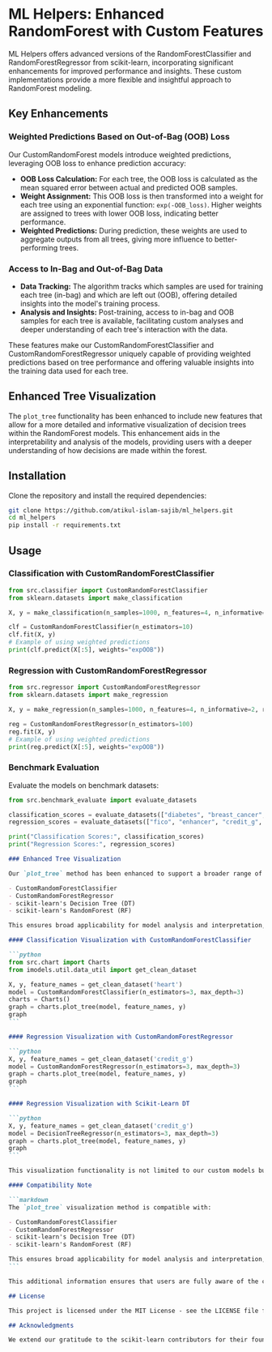 # ML Helpers: Enhanced RandomForest with Custom Features

ML Helpers offers advanced versions of the RandomForestClassifier and RandomForestRegressor from scikit-learn, incorporating significant enhancements for improved performance and insights. These custom implementations provide a more flexible and insightful approach to RandomForest modeling.

## Key Enhancements

### Weighted Predictions Based on Out-of-Bag (OOB) Loss

Our CustomRandomForest models introduce weighted predictions, leveraging OOB loss to enhance prediction accuracy:

- **OOB Loss Calculation:** For each tree, the OOB loss is calculated as the mean squared error between actual and predicted OOB samples.
- **Weight Assignment:** This OOB loss is then transformed into a weight for each tree using an exponential function: `exp(-OOB_loss)`. Higher weights are assigned to trees with lower OOB loss, indicating better performance.
- **Weighted Predictions:** During prediction, these weights are used to aggregate outputs from all trees, giving more influence to better-performing trees.

### Access to In-Bag and Out-of-Bag Data

- **Data Tracking:** The algorithm tracks which samples are used for training each tree (in-bag) and which are left out (OOB), offering detailed insights into the model's training process.
- **Analysis and Insights:** Post-training, access to in-bag and OOB samples for each tree is available, facilitating custom analyses and deeper understanding of each tree's interaction with the data.

These features make our CustomRandomForestClassifier and CustomRandomForestRegressor uniquely capable of providing weighted predictions based on tree performance and offering valuable insights into the training data used for each tree.

## Enhanced Tree Visualization

The `plot_tree` functionality has been enhanced to include new features that allow for a more detailed and informative visualization of decision trees within the RandomForest models. This enhancement aids in the interpretability and analysis of the models, providing users with a deeper understanding of how decisions are made within the forest.

## Installation

Clone the repository and install the required dependencies:

```bash
git clone https://github.com/atikul-islam-sajib/ml_helpers.git
cd ml_helpers
pip install -r requirements.txt
```

## Usage

### Classification with CustomRandomForestClassifier

```python
from src.classifier import CustomRandomForestClassifier
from sklearn.datasets import make_classification

X, y = make_classification(n_samples=1000, n_features=4, n_informative=2, random_state=42)

clf = CustomRandomForestClassifier(n_estimators=10)
clf.fit(X, y)
# Example of using weighted predictions
print(clf.predict(X[:5], weights="expOOB"))
```

### Regression with CustomRandomForestRegressor

```python
from src.regressor import CustomRandomForestRegressor
from sklearn.datasets import make_regression

X, y = make_regression(n_samples=1000, n_features=4, n_informative=2, random_state=42)

reg = CustomRandomForestRegressor(n_estimators=100)
reg.fit(X, y)
# Example of using weighted predictions
print(reg.predict(X[:5], weights="expOOB"))
```

### Benchmark Evaluation

Evaluate the models on benchmark datasets:

```python
from src.benchmark_evaluate import evaluate_datasets

classification_scores = evaluate_datasets(["diabetes", "breast_cancer", "heart", "haberman"], task_type="classification")
regression_scores = evaluate_datasets(["fico", "enhancer", "credit_g", "juvenile_clean"], task_type="regression")

print("Classification Scores:", classification_scores)
print("Regression Scores:", regression_scores)
```

````markdown
### Enhanced Tree Visualization

Our `plot_tree` method has been enhanced to support a broader range of models. For Example,

- CustomRandomForestClassifier
- CustomRandomForestRegressor
- scikit-learn's Decision Tree (DT)
- scikit-learn's RandomForest (RF)

This ensures broad applicability for model analysis and interpretation, facilitating a deeper understanding of model behavior across various tree-based modeling approaches.

#### Classification Visualization with CustomRandomForestClassifier

```python
from src.chart import Charts
from imodels.util.data_util import get_clean_dataset

X, y, feature_names = get_clean_dataset('heart')
model = CustomRandomForestClassifier(n_estimators=3, max_depth=3)
charts = Charts()
graph = charts.plot_tree(model, feature_names, y)
graph
```

#### Regression Visualization with CustomRandomForestRegressor

```python
X, y, feature_names = get_clean_dataset('credit_g')
model = CustomRandomForestRegressor(n_estimators=3, max_depth=3)
graph = charts.plot_tree(model, feature_names, y)
graph
```

#### Regression Visualization with Scikit-Learn DT

```python
X, y, feature_names = get_clean_dataset('credit_g')
model = DecisionTreeRegressor(n_estimators=3, max_depth=3)
graph = charts.plot_tree(model, feature_names, y)
graph
```

This visualization functionality is not limited to our custom models but also extends to the default Decision Tree and RandomForest models provided by scikit-learn. This makes it a versatile tool for anyone working with tree-based models, offering insights into how models make decisions, regardless of the specific implementation used.

#### Compatibility Note

```markdown
The `plot_tree` visualization method is compatible with:

- CustomRandomForestClassifier
- CustomRandomForestRegressor
- scikit-learn's Decision Tree (DT)
- scikit-learn's RandomForest (RF)

This ensures broad applicability for model analysis and interpretation, facilitating a deeper understanding of model behavior across various tree-based modeling approaches.
```

This additional information ensures that users are fully aware of the capabilities and compatibility of the `plot_tree` method, emphasizing its utility not just for custom models but also for standard models from scikit-learn. It highlights the tool's versatility in visualizing and analyzing decision-making processes within tree-based models.

## License

This project is licensed under the MIT License - see the LICENSE file for details.

## Acknowledgments

We extend our gratitude to the scikit-learn contributors for their foundational work, upon which our custom implementations and enhancements are built.
````
